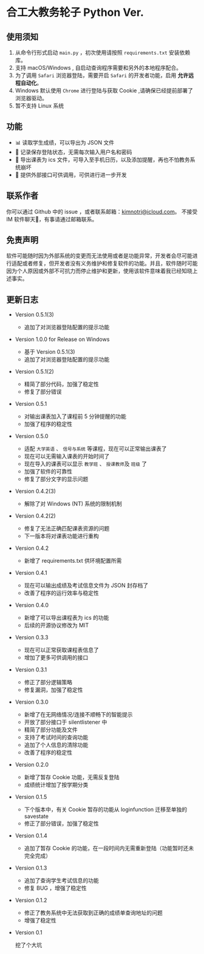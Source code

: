# 合工大教务轮子 Python Ver.

## 使用须知
1. 从命令行形式启动 `main.py` ，初次使用请按照 `requirements.txt` 安装依赖库。
2. 支持 macOS/Windows , 自启动查询程序需要和另外的本地程序配合。
3. 为了调用 `Safari` 浏览器登陆，需要开启 `Safari` 的开发者功能，启用 **允许远程自动化**。
4. Windows 默认使用 `Chrome` 进行登陆与获取 Cookie ,请确保已经提前部署了浏览器驱动。
5. 暂不支持 Linux 系统

## 功能
* 📊 读取学生成绩，可以导出为 JSON 文件
* 🤔 记录保存登陆状态，无需每次输入用户名和密码
* 📒 导出课表为 ics 文件，可导入至手机日历，以及添加提醒，再也不怕教务系统崩坏
* 🌝 提供外部接口可供调用，可供进行进一步开发

## 联系作者
你可以通过 Github 中的 issue ，或者联系邮箱：kimnotri@icloud.com。
不接受 IM 软件聊天🌝，有事请通过邮箱联系。

## 免责声明
软件可能随时因为外部系统的变更而无法使用或者是功能异常，开发者会尽可能进行适配或者修复，但开发者没有义务维护和修复软件的功能。并且，软件随时可能因为个人原因或外部不可抗力而停止维护和更新，使用该软件意味着我已经知晓上述事实。

## 更新日志

* Version 0.5.1(3)

    * 追加了对浏览器登陆配置的提示功能   

* Version 1.0.0 for Release on Windows

    * 基于 Version 0.5.1(3)
    * 追加了对浏览器登陆配置的提示功能

* Version 0.5.1(2)

    * 精简了部分代码，加强了稳定性
    * 修复了部分错误

* Version 0.5.1

    * 对输出课表加入了课程前 5 分钟提醒的功能
    * 加强了程序的稳定性

* Version 0.5.0

    * 适配 `大学英语` 、 `信号与系统` 等课程，现在可以正常输出课表了
    * 现在可以无需输入课表的开始时间了
    * 现在导入的课表可以显示 `教学班` 、 `授课教师`及 `班级` 了
    * 加强了软件的可靠性
    * 修复了部分文字的显示问题

* Version 0.4.2(3)

    * 解除了对 Windows (NT) 系统的限制机制

* Version 0.4.2(2)

    * 修复了无法正确匹配课表资源的问题
    * 下一版本将对课表功能进行重构


* Version 0.4.2

    * 新增了 requirements.txt 供环境配置所需

* Version 0.4.1

    * 现在可以输出成绩及考试信息文件为 JSON 封存档了
    * 改善了程序的运行效率与稳定性

* Version 0.4.0

    * 新增了可以导出课程表为 ics 的功能
    * 后续的开源协议修改为 MIT


* Version 0.3.3

    * 现在可以正常获取课程表信息了
    * 增加了更多可供调用的接口

* Version 0.3.1

    * 修正了部分逻辑策略
    * 修复漏洞，加强了稳定性

* Version 0.3.0

    * 新增了在无网络情况/连接不顺畅下的智能提示
    * 开放了部分接口于 silentlistener 中
    * 精简了部分功能及文件
    * 支持了考试时间的查询功能
    * 追加了个人信息的清除功能
    * 改善了程序的稳定性

* Version 0.2.0

    * 新增了暂存 Cookie 功能，无需反复登陆
    * 成绩统计增加了按学期分类

* Version 0.1.5

    * 下个版本中，有关 Cookie 暂存的功能从 loginfunction 迁移至单独的 savestate
    * 修正了部分错误，加强了稳定性
    

* Version 0.1.4

    * 追加了暂存 Cookie 的功能，在一段时间内无需重新登陆（功能暂时还未完全完成）


* Version 0.1.3

    * 追加了查询学生考试信息的功能
    * 修复 BUG ，增强了稳定性

* Version 0.1.2

    * 修正了教务系统中无法获取到正确的成绩单查询地址的问题
    * 增强了稳定性

* Version 0.1

    挖了个大坑


